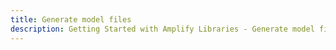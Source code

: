 ```yaml
---
title: Generate model files
description: Getting Started with Amplify Libraries - Generate model files
---
```


<inline-fragment platform="ios" src="~/lib/getting-started/fragments/ios/generate-model.md"></inline-fragment>
<inline-fragment platform="android" src="~/lib/getting-started/fragments/android/generate-model.md"></inline-fragment>